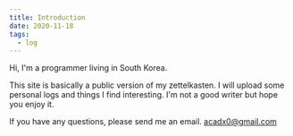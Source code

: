 ```yaml
---
title: Introduction
date: 2020-11-18
tags:
  - log
---
```


Hi, I'm a programmer living in South Korea.

This site is basically a public version of my zettelkasten.
I will upload some personal logs and things I find interesting. I'm not a good writer but hope you enjoy it.

If you have any questions, please send me an email. [acadx0@gmail.com](mailto:acadx0@gmail.com)
